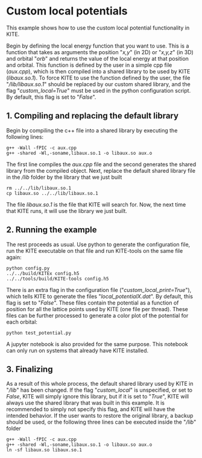 # Custom local potentials
This example shows how to use the custom local potential functionality in KITE. 

Begin by defining the local energy function that you want to use.
This is a function that takes as arguments the position "*x,y*" (in 2D) or "*x,y,z*" (in 3D) and orbital "*orb*" and returns the value of the local energy at that position and orbital.
This function is defined by the user in a simple cpp file (*aux.cpp*), which is then compiled into a shared library to be used by KITE (*libaux.so.1*).
To force KITE to use the function defined by the user, the file "*/lib/libaux.so.1*" should be replaced by our custom shared library, and the flag "*custom_local=True*" must be used in the python configuration script.
By default, this flag is set to "*False*". 

## 1. Compiling and replacing the default library
Begin by compiling the c++ file into a shared library by executing the following lines:

    g++ -Wall -fPIC -c aux.cpp 
    g++ -shared -Wl,-soname,libaux.so.1 -o libaux.so aux.o

The first line compiles the *aux.cpp* file and the second generates the shared library from the compiled object.
Next, replace the default shared library file in the */lib* folder by the library that we just built

    rm ../../lib/libaux.so.1
    cp libaux.so ../../lib/libaux.so.1

The file *libaux.so.1* is the file that KITE will search for. Now, the next time that KITE runs, it will use the library we just built.

## 2. Running the example
The rest proceeds as usual.
Use python to generate the configuration file, run the KITE executable on that file and run KITE-tools on the same file again:

    python config.py
    ../../build/KITEx config.h5
    ../../tools/build/KITE-tools config.h5

There is an extra flag in the configuration file ("*custom_local_print=True*"), which tells KITE to generate the files "*local_potentialX.dat*".
By default, this flag is set to "*False*".
These files contain the potential as a function of position for all the lattice points used by KITE (one file per thread).
These files can be further processed to generate a color plot of the potential for each orbital:

    python test_potential.py

A jupyter notebook is also provided for the same purpose.
This notebook can only run on systems that already have KITE installed.


## 3. Finalizing
As a result of this whole process, the default shared library used by KITE in "*/lib*" has been changed.
If the flag "*custom_local*" is unspecified, or set to *False*, KITE will simply ignore this library, but if it is set to "*True*", KITE will always use the shared library that was built in this example. It is recommended to simply not specify this flag, and KITE will have the intended behavior.
If the user wants to restore the original library, a backup should be used, or the following three lines can be executed inside the "*/lib*" folder

    g++ -Wall -fPIC -c aux.cpp 
    g++ -shared -Wl,-soname,libaux.so.1 -o libaux.so aux.o
    ln -sf libaux.so libaux.so.1
